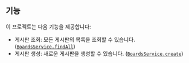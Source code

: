 ## 기능

이 프로젝트는 다음 기능을 제공합니다:

- 게시판 조회: 모든 게시판의 목록을 조회할 수 있습니다. ([`BoardsService.findAll`](command:_github.copilot.openSymbolInFile?%5B%22src%2Fapis%2Fboards%2Fboards.service.ts%22%2C%22BoardsService%22%5D "src/apis/boards/boards.service.ts"))
- 게시판 생성: 새로운 게시판을 생성할 수 있습니다. ([`BoardsService.create`](command:_github.copilot.openSymbolInFile?%5B%22src%2Fapis%2Fboards%2Fboards.service.ts%22%2C%22BoardsService%22%5D "src/apis/boards/boards.service.ts"))
